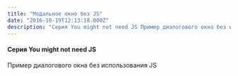 ```yaml
---
title: "Модальное окно без JS"
date: "2016-10-19T12:13:18.000Z"
description: "Серия You might not need JS Пример диалогового окна без использования JS"
---
```


<h4>Серия You might not need JS</h4>
<p>Пример диалогового окна без использования JS</p>


